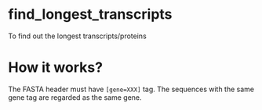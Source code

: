 # find_longest_transcripts
To find out the longest transcripts/proteins

# How it works?

The FASTA header must have `[gene=XXX]` tag. The sequences with the same gene tag are regarded as the same gene.
